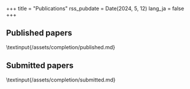+++
title = "Publications"
rss_pubdate = Date(2024, 5, 12)
lang_ja = false
+++

## Published papers

\textinput{/assets/completion/published.md}

## Submitted papers

\textinput{/assets/completion/submitted.md}